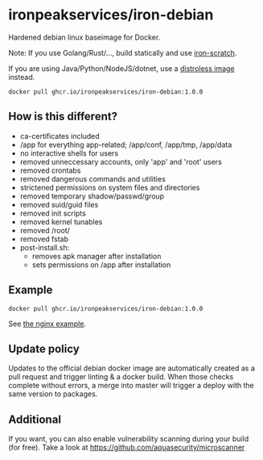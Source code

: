 # ironpeakservices/iron-debian
Hardened debian linux baseimage for Docker.

Note: If you use Golang/Rust/..., build statically and use [iron-scratch](https://github.com/ironpeakservices/iron-scratch).

If you are using Java/Python/NodeJS/dotnet, use a [distroless image](https://github.com/GoogleContainerTools/distroless) instead.

`docker pull ghcr.io/ironpeakservices/iron-debian:1.0.0`

## How is this different?
- ca-certificates included
- /app for everything app-related; /app/conf, /app/tmp, /app/data
- no interactive shells for users
- removed unneccessary accounts, only 'app' and 'root' users
- removed crontabs
- removed dangerous commands and utilities
- strictened permissions on system files and directories
- removed temporary shadow/passwd/group
- removed suid/guid files
- removed init scripts
- removed kernel tunables
- removed /root/
- removed fstab
- post-install.sh:
	- removes apk manager after installation
	- sets permissions on /app after installation

## Example
`docker pull ghcr.io/ironpeakservices/iron-debian:1.0.0`

See [the nginx example](example/).

## Update policy
Updates to the official debian docker image are automatically created as a pull request and trigger linting & a docker build. When those checks complete without errors, a merge into master will trigger a deploy with the same version to packages.

## Additional
If you want, you can also enable vulnerability scanning during your build (for free).
Take a look at https://github.com/aquasecurity/microscanner

